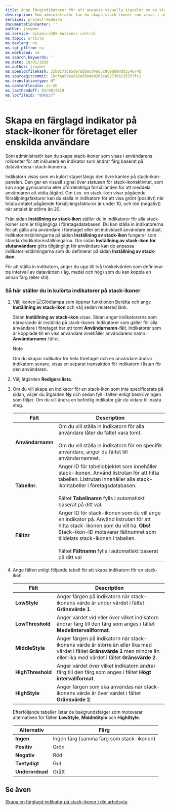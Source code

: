 ```yaml
---
title: Ange färgindikatorer för att anpassa visuella signaler om en stack-ikons aktivitet för företaget eller enskilda användare | Microsoft Docs
description: Som administratör kan du skapa stack-ikoner som visas i användarens rollcenter för att inkludera en indikator som ändrar färg baserat på datavärdena i stack-ikonerna.
services: project-madeira
documentationcenter: ''
author: jswymer
ms.service: dynamics365-business-central
ms.topic: article
ms.devlang: na
ms.tgt_pltfrm: na
ms.workload: na
ms.search.keywords: ''
ms.date: 10/01/2018
ms.author: jswymer
ms.openlocfilehash: 33b0271c85d97abb8cd4a65c8c9ab9ddd354674b
ms.sourcegitcommit: 1bcfaa99ea302e6b84b8361ca02730b135557fc1
ms.translationtype: HT
ms.contentlocale: sv-SE
ms.lasthandoff: 03/08/2019
ms.locfileid: "806837"
---
```

# <a name="set-up-a-colored-indicator-on-cues-for-the-company-or-individual-users"></a>Skapa en färglagd indikator på stack-ikoner för företaget eller enskilda användare
Som administratör kan du skapa stack-ikoner som visas i användarens rollcenter för att inkludera en indikator som ändrar färg baserat på datavärdena i stack-ikonerna.  
  
Indikatorn visas som en kulört stapel längs den övre kanten på stack-ikon-panelen. Den ger en visuell signal över statusen för stack-ikonaktivitet, som kan ange gynnsamma eller ofördelaktiga förhållanden för att meddela användaren att vidta åtgärd. Om t.ex. en stack-ikon visar pågående försäljningsfakturor kan du ställa in indikatorn för att visa grönt (positivt) när totala antalet pågående försäljningsfakturor är under 10, och röd (negativt) när antalet är större än 20.  
  
Från sidan **Inställning av stack-ikon** ställer du in indikatorer för alla stack-ikoner som är tillgängliga i företagsdatabasen. Du kan ställa in indikatorerna för att gälla alla användare i företaget eller en individuell användare endast. Indikatorinställningarna på sidan **Inställning av stack-ikon** fungerar som standardindikatorinställningarna. Om sidan **Inställning av stack-ikon för slutanvändare** görs tillgängligt för användare kan de anpassa indikatorinställningarna som du definierar på sidan **Inställning av stack-ikon**.  
  
För att ställa in indikatorn, anger du upp till två tröskelvärden som definierar tre intervall av datavärden (låg, medel och hög) som du kan koppla en annan färg (eller stil).  
  
### <a name="to-set-up-colored-indicators-on-cues"></a>Så här ställer du in kulörta indikatorer på stack-ikoner  
1. Välj ikonen ![Glödlampa som öppnar funktionen Berätta](media/ui-search/search_small.png "Berätta vad du vill göra") och ange **Inställning av stack-ikon** och välj sedan relaterad länk.  
  
     Sidan **Inställning av stack-ikon** visas. Sidan anger indikatorerna som närvarande är inställda på stack-ikoner. Indikatorer som gäller för alla användare i företaget har ett tomt **Användarnamn**-fält. Indikatorer som är kopplade till en viss användare innehåller användarens namn i **Användarnamn**-fältet.  
  
    > [!NOTE]  
    >  Om du skapar indikator för hela företaget och en användare ändrar indikatorn senare, visas en separat transaktion för indikatorn i listan för den användaren.  
  
2. Välj åtgärden **Redigera lista**.  
3. Om du vill skapa en indikator för en stack-ikon som inte specificerats på sidan, väljer du åtgärden **Ny** och sedan fyll i fälten enligt beskrivningen som följer. Om du vill ändra en befintlig indikator går du vidare till nästa steg.  
  
    |  Fält  |  Description  |    
    |---------|---------------|  
    |**Användarnamn**|Om du vill ställa in indikatorn för alla användare låter du fältet vara tomt.<br /><br /> Om du vill ställa in indikatorn för en specifik användare, anger du fältet till användarnamnet.|  
    |**Tabellnr.**|Anger ID för tabellobjektet som innehåller stack-ikonen. Använd listrutan för att hitta tabellen. Listrutan innehåller alla stack-ikontabeller i företagsdatabasen.<br /><br /> Fältet **Tabellnamn** fylls i automatiskt baserat på ditt val.|  
    |**Fältnr**|Anger ID för stack-ikonen som du vill ange en indikator på. Använd listrutan för att hitta stack-ikonen som du vill ha. **Obs!**  Stack-ikon-ID motsvarar fältnumret som tilldelats stack-ikonen i tabellen. <br /><br /> Fältet **Fältnamn** fylls i automatiskt baserat på ditt val|  
  
4. Ange fälten enligt följande tabell för att skapa indikatorn för en stack-ikon.  
  
    |  Fält  |  Description  |    
    |---------|---------------|  
    |**LowStyle**|Anger färgen på indikatorn när stack-ikonens värde är under värdet i fältet **Gränsvärde 1**.|  
    |**LowThreshold**|Anger värdet vid eller över vilket indikatorn ändrar färg till den färg som anges i fältet **Medelintervallformat**.|  
    |**MiddleStyle**|Anger färgen på indikatorn när stack-ikonens värde är större än eller lika med värdet i fältet **Gränsvärde 1** men mindre än eller lika med värdet i fältet **Gränsvärde 2**.|  
    |**HighThreshold**|Anger värdet över vilket indikatorn ändrar färg till den färg som anges i fältet **Högt intervallformat**.|  
    |**HighStyle**|Anger färgen som ska användas när stack-ikonens värde är över värdet i fältet **Gränsvärde 2**.|  
  
     Efterföljande tabeller listar de bakgrundsfärger som motsvarar alternativen för fälten **LowStyle**, **MiddleStyle** och **HighStyle**.  
  
    |  Alternativ  |  Färg  |  
    |----------|---------|  
    |**Ingen**|Ingen färg (samma färg som stack-ikonen)|  
    |**Positiv**|Grön|  
    |**Negativ**|Röd|  
    |**Tvetydigt**|Gul|  
    |**Underordnad**|Grått|  
  
## <a name="see-also"></a>Se även  
[Skapa en färglagd indikator på stack-ikoner i din arbetsyta](ui-how-setup-colored-indicator-cues.md)  